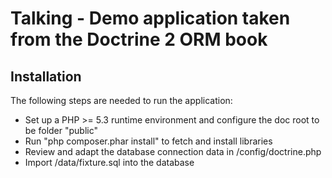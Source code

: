 Talking - Demo application taken from the Doctrine 2 ORM book
==============================================================

Installation
------------

The following steps are needed to run the application:

* Set up a PHP >= 5.3 runtime environment and configure the doc root to be folder "public"
* Run "php composer.phar install" to fetch and install libraries 
* Review and adapt the database connection data in /config/doctrine.php
* Import /data/fixture.sql into the database
